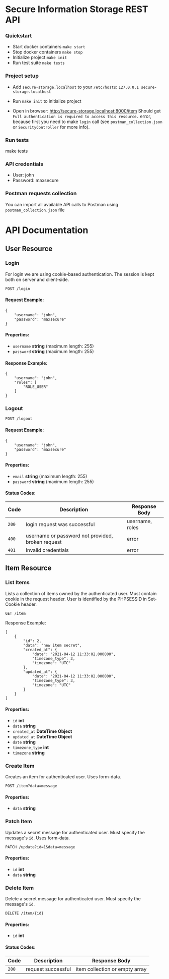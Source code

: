 # Secure Information Storage REST API

### Quickstart
* Start docker containers ```make start```
* Stop docker containers ```make stop```
* Initialize project ```make init```
* Run test suite ```make tests```

### Project setup

* Add `secure-storage.localhost` to your `/etc/hosts`: `127.0.0.1 secure-storage.localhost`

* Run `make init` to initialize project

* Open in browser: http://secure-storage.localhost:8000/item Should get `Full authentication is required to access this resource.` error, because first you need to make `login` call (see `postman_collection.json` or `SecurityController` for more info).

### Run tests

make tests

### API credentials

* User: john
* Password: maxsecure

### Postman requests collection

You can import all available API calls to Postman using `postman_collection.json` file

# API Documentation

## User Resource
### Login
For login we are using cookie-based authentication. The session is kept both on server and client-side.
```
POST /login
```
#### Request Example:
```
{
    "username": "john",
    "password": "maxsecure"
}
```
#### Properties:

+ ``username`` **string** (maximum length: 255)
+ ``password`` **string** (maximum length: 255)


#### Response Example:

```
{
    "username": "john",
    "roles": [
        "ROLE_USER"
    ]
}
```
### Logout
```
POST /logout
```

#### Request Example:
```
{
    "username": "john",
    "password": "maxsecure"
}
```

#### Properties:

+ ``email`` **string** (maximum length: 255)
+ ``password`` **string** (maximum length: 255)

#### Status Codes:

| Code    | Description     | Response Body |
|---------|-----------------|---------------|
| ``200`` | login request was successful | username, roles |
| ``400`` | username or password not provided, broken request | error |
| ``401`` | Invalid credentials | error |

## Item Resource
### List Items
Lists a collection of items owned by the authenticated user. Must contain cookie in the request header. User is identified by the PHPSESSID in Set-Cookie header.
```
GET /item
```
Response Example:
```
[
    {
        "id": 2,
        "data": "new item secret",
        "created_at": {
            "date": "2021-04-12 11:33:02.000000",
            "timezone_type": 3,
            "timezone": "UTC"
        },
        "updated_at": {
            "date": "2021-04-12 11:33:02.000000",
            "timezone_type": 3,
            "timezone": "UTC"
        }
    }
]
```
#### Properties:

+ ``id`` **int** 
+ ``data`` **string** 
+ ``created_at`` **DateTime Object**
+ ``updated_at`` **DateTime Object**
+ ``date`` **string**
+ ``timezone_type`` **int**
+ ``timezone`` **string**      

### Create Item
Creates an item for authenticated user. Uses form-data.
```
POST /item?data=message
```
#### Properties:

+ ``data`` **string**

### Patch Item
Updates a secret message for authenticated user. Must specify the message's ```id```. Uses form-data.
```
PATCH /update?id=1&data=message
```
#### Properties:

+ ``id`` **int**
+ ``data`` **string**

### Delete Item
Delete a secret message for authenticated user. Must specify the message's ``id``.
```
DELETE /item/{id}
```
#### Properties:

+ ``id`` **int**

#### Status Codes:

| Code    | Description     | Response Body |
|---------|-----------------|---------------|
| ``200`` | request successful | item collection or empty array |


